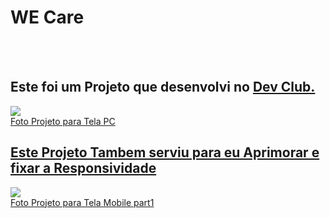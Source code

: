 <h1>WE Care</h1>
<br>
<br>
<h2>Este foi um Projeto que desenvolvi no <a Href="https://rodolfomori.com.br/devclub">Dev Club.</h2>

<figuri>
<img src="https://github.com/MarceloNaja79/We-Care/blob/37ee15bc3455037d40eef9fbb6962f521c04cddc/Projetos%20acabados/We%20Care/img/We%20Care%20Print%20GitHub.PNG?raw=true"/>
<figcaption>Foto Projeto para Tela PC</figcaption>
<figuri/>

<h2>Este Projeto Tambem serviu para eu Aprimorar e fixar a Responsividade</h2>
<figuri>
<img src=https://raw.githubusercontent.com/MarceloNaja79/We-Care/d2a219be1e664af390ce44d9192f62cbba28f2db/Projetos%20acabados/We%20Care/img/aatual%20print%20mobile%20we%20care%20part1.PNG 
/>
  <figcaption>Foto Projeto para Tela Mobile part1</figcaption>
  </figuri>


